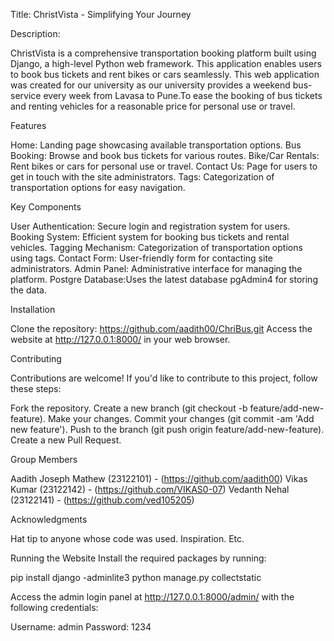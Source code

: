 ﻿Title: ChristVista - Simplifying Your Journey

Description:

ChristVista is a comprehensive transportation booking platform built using Django, a high-level Python web framework. This application enables users to book bus tickets and rent bikes or cars seamlessly.
This web application was created for our university as our university provides a weekend bus-service every week from Lavasa to Pune.To ease the booking of bus tickets and renting vehicles for a reasonable price for personal use or travel.

Features

Home: Landing page showcasing available transportation options.
Bus Booking: Browse and book bus tickets for various routes.
Bike/Car Rentals: Rent bikes or cars for personal use or travel.
Contact Us: Page for users to get in touch with the site administrators.
Tags: Categorization of transportation options for easy navigation.

Key Components

User Authentication: Secure login and registration system for users.
Booking System: Efficient system for booking bus tickets and rental vehicles.
Tagging Mechanism: Categorization of transportation options using tags.
Contact Form: User-friendly form for contacting site administrators.
Admin Panel: Administrative interface for managing the platform.
Postgre Database:Uses the latest database pgAdmin4 for storing the data.

Installation

Clone the repository: https://github.com/aadith00/ChriBus.git
Access the website at http://127.0.0.1:8000/ in your web browser.

Contributing

Contributions are welcome! If you'd like to contribute to this project, follow these steps:

Fork the repository.
Create a new branch (git checkout -b feature/add-new-feature).
Make your changes.
Commit your changes (git commit -am 'Add new feature').
Push to the branch (git push origin feature/add-new-feature).
Create a new Pull Request.

Group Members

Aadith Joseph Mathew (23122101) - (https://github.com/aadith00)
Vikas Kumar (23122142) - (https://github.com/VIKAS0-07)
Vedanth Nehal (23122141) - (https://github.com/ved105205)

Acknowledgments

Hat tip to anyone whose code was used.
Inspiration.
Etc.

Running the Website
Install the required packages by running:

pip install django -adminlite3
python manage.py collectstatic

Access the admin login panel at http://127.0.0.1:8000/admin/ with the following credentials:

Username: admin
Password: 1234
